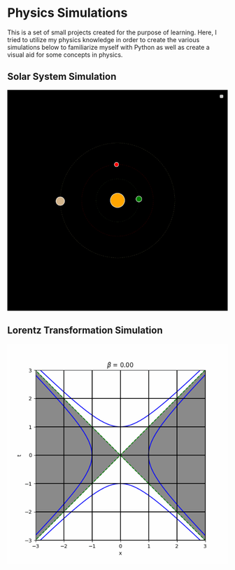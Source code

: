 
# Physics Simulations

This is a set of small projects created for the purpose of learning. Here, I tried to utilize my physics knowledge in order to create the various simulations below to familiarize myself with Python as well as create a visual aid for some concepts in physics. 

## Solar System Simulation

![Solar System](SolarSystemAnimation.gif)


## Lorentz Transformation Simulation

![lorentz transform](LorentzAnimation.gif)
